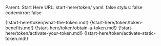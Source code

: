 Parent: Start Here
URL: start-here/token/
yaml: false
stylus: false
codemirror: false

{!start-here/token/what-the-token.md!}
{!start-here/token/token-benefits.md!}
{!start-here/token/obtain-a-token.md!}
{!start-here/token/activate-your-token.md!}
{!start-here/token/activate-static-token.md!}

